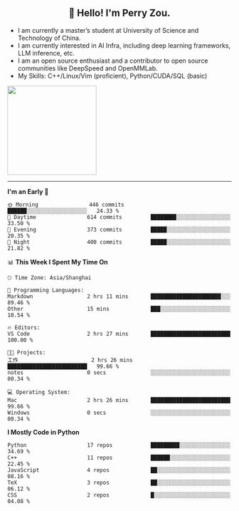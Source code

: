 <h2 align="center">👋 Hello! I'm Perry Zou.</h2>

- I am currently a master’s student at University of Science and Technology of China.
- I am currently interested in AI Infra, including deep learning frameworks, LLM inference, etc.
- I am an open source enthusiast and a contributor to open source communities like DeepSpeed and OpenMMLab.
- My Skills: C++/Linux/Vim (proficient), Python/CUDA/SQL (basic)

<img height=200 align="center" src="https://github-readme-stats.vercel.app/api?username=zonepg" />

-------

<!--START_SECTION:waka-->
**I'm an Early 🐤** 

```text
🌞 Morning                446 commits         ██████░░░░░░░░░░░░░░░░░░░   24.33 % 
🌆 Daytime                614 commits         ████████░░░░░░░░░░░░░░░░░   33.50 % 
🌃 Evening                373 commits         █████░░░░░░░░░░░░░░░░░░░░   20.35 % 
🌙 Night                  400 commits         █████░░░░░░░░░░░░░░░░░░░░   21.82 % 
```


📊 **This Week I Spent My Time On** 

```text
🕑︎ Time Zone: Asia/Shanghai

💬 Programming Languages: 
Markdown                 2 hrs 11 mins       ██████████████████████░░░   89.46 % 
Other                    15 mins             ███░░░░░░░░░░░░░░░░░░░░░░   10.54 % 

🔥 Editors: 
VS Code                  2 hrs 27 mins       █████████████████████████   100.00 % 

🐱‍💻 Projects: 
工作                       2 hrs 26 mins       █████████████████████████   99.66 % 
notes                    0 secs              ░░░░░░░░░░░░░░░░░░░░░░░░░   00.34 % 

💻 Operating System: 
Mac                      2 hrs 26 mins       █████████████████████████   99.66 % 
Windows                  0 secs              ░░░░░░░░░░░░░░░░░░░░░░░░░   00.34 % 
```

**I Mostly Code in Python** 

```text
Python                   17 repos            █████████░░░░░░░░░░░░░░░░   34.69 % 
C++                      11 repos            ██████░░░░░░░░░░░░░░░░░░░   22.45 % 
JavaScript               4 repos             ██░░░░░░░░░░░░░░░░░░░░░░░   08.16 % 
TeX                      3 repos             ██░░░░░░░░░░░░░░░░░░░░░░░   06.12 % 
CSS                      2 repos             █░░░░░░░░░░░░░░░░░░░░░░░░   04.08 % 
```




<!--END_SECTION:waka-->
